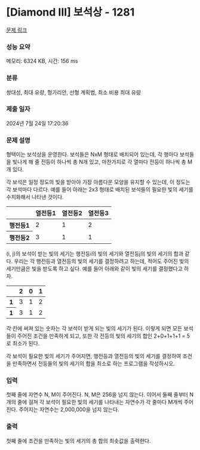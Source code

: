 # [Diamond III] 보석상 - 1281 

[문제 링크](https://www.acmicpc.net/problem/1281) 

### 성능 요약

메모리: 6324 KB, 시간: 156 ms

### 분류

쌍대성, 최대 유량, 헝가리안, 선형 계획법, 최소 비용 최대 유량

### 제출 일자

2024년 7월 24일 17:20:36

### 문제 설명

<p>형택이는 보석상을 운영한다. 보석들은 NxM 형태로 배치되어 있는데, 각 행마다 보석들을 빛나게 해 줄 전등이 하나씩 총 N개 있고, 마찬가지로 각 열마다 전등이 하나씩 총 M개 있다.</p>

<p>각 보석은 일정 정도의 빛을 받아야 가장 아름다운 모양을 유지할 수 있는데, 이 정도는 각 보석마다 다르다. 예를 들어 아래는 2x3 형태로 배치된 보석들의 필요한 빛의 세기를 수치화해서 나타낸 것이다.</p>

<table class="table table-bordered table-center-30 td-center th-center">
	<thead>
		<tr>
			<th> </th>
			<th>열전등1</th>
			<th>열전등2</th>
			<th>열전등3</th>
		</tr>
	</thead>
	<tbody>
		<tr>
			<th>행전등1</th>
			<td>2</td>
			<td>1</td>
			<td>2</td>
		</tr>
		<tr>
			<th>행전등2</th>
			<td>3</td>
			<td>1</td>
			<td>1</td>
		</tr>
	</tbody>
</table>

<p>(i, j)의 보석이 받는 빛의 세기는 행전등i의 빛의 세기와 열전등j의 빛의 세기의 합과 같다. 우리는 각 행전등과 열전등의 빛의 세기를 결정하려고 하는데, 적어도 주어진 빛의 세기만큼은 빛을 받도록 하고 싶다. 예를 들어 아래와 같이 빛의 세기를 결정했다고 하자.</p>

<table class="table table-bordered table-center-30 td-center th-center">
	<thead>
		<tr>
			<th> </th>
			<th>2</th>
			<th>0</th>
			<th>1</th>
		</tr>
	</thead>
	<tbody>
		<tr>
			<th>1</th>
			<td>3</td>
			<td>1</td>
			<td>2</td>
		</tr>
		<tr>
			<th>1</th>
			<td>3</td>
			<td>1</td>
			<td>2</td>
		</tr>
	</tbody>
</table>

<p>각 칸에 써져 있는 숫자는 각 보석이 받게 되는 빛의 세기가 된다. 이렇게 되면 모든 보석들이 주어진 조건을 만족하게 되고, 또한 각 전등의 빛의 세기의 합인 2+0+1+1+1 = 5로 최소가 된다.</p>

<p>각 보석이 필요한 빛의 세기가 주어지면, 행전등과 열전등의 빛의 세기를 결정하여 조건을 만족하면서 전등들의 빛의 세기의 합을 최소로 하는 프로그램을 작성하시오.</p>

### 입력 

 <p>첫째 줄에 자연수 N, M이 주어진다. N, M은 256을 넘지 않는다. 이어서 둘째 줄부터 N개의 줄에 걸쳐 각 보석이 필요한 빛의 세기를 나타내는 자연수가 각 줄마다 M개씩 주어진다. 주어지는 자연수는 2,000,000을 넘지 않는다.</p>

### 출력 

 <p>첫째 줄에 조건을 만족하는 빛의 세기의 총 합의 최솟값을 출력한다.</p>

